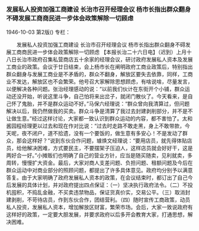 ### 发展私人投资加强工商建设  长治市召开经理会议  杨市长指出群众翻身不碍发展工商商民进一步体会政策解除一切顾虑

1946-10-03
第2版()
专栏：

　　发展私人投资加强工商建设
    长治市召开经理会议
    杨市长指出群众翻身不碍发展工商商民进一步体会政策解除一切顾虑
    【本报长治二十六日电】（迟到）上月十八日长治市政府召集私营商店五十余家的经理会议，研讨政府发展私人资本及发展工商业的政策。会议于廿日结束，会上杨市长在阐明政府工商业政策后，特别指出群众翻身与发展工商业是不矛盾的，群众不翻身，解放区要失去依靠，同样，工商业不发达，解放区也不会繁荣。他号召大家解除思想顾虑，有啥说啥，尽量发言，以便解决各种问题。张治经理感动的说：“以前我们伙计在东街开个小铺，群众运动还没开始，听说这里斗争，自己怕将来出岔子，就闭门散伙了。今天看来，是自己怀了鬼胎，并不是群众运动不好。”马保六经理说：“群众曾向我清算过，但问题解决以后，我仍然做我的买卖。群众斗争是清算了我过去封建剥削部分，并不是不让做生意。”经过这样讨论，大家都一致认识到群众运动的内容，都不害怕了。太和酱园程经理更以过去和现在作对比说：“过去时走路不敢走黑，身上不敢带款，今天呢，夜不闭户，道不拾遗，没有一个要饭的，做生意有多安心！不是发动了群众，那会这样好？”说到东伙合作问题，璩焕文经理说：“要用店员，就先得体贴店员，给他解决困难，方式要民主，不要摆架子压迫人，这样店员就会好好干，这是两好合一好。”小摊贩们也明确了自己的营业方针，应当是随买随卖，见利就卖，多周转，慢慢扩大资金。最后，大家对商人支差问题、负担问题、租额问题及今后在群众运动中对商业部分的照顾问题，都提出了许多具体意见。政府均分别予以满意答复。由于大家明确了政府发展私人资本的政策，在会议结束时，都订出了自己今后发展的具体计划，并对政府提出四点保证：（一）坚决执行政府法令。（二）不投机囤积，不捣乱金融，不买卖违禁物品，保证货真价实，交易公平。（三）取消封建剥削，不苛待店员，作到东伙合作，团结营利。（四）随时宣传工商政策，动员私人投资，发展私人资本，增加解放区财富，繁荣市场。会后，大家一致说政府有这样好的政策，一定要大胆发展，并要求政府以后多开会教育大家，打通思想，解决困难。
